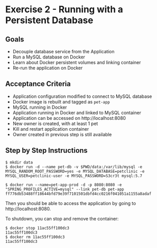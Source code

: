 # Exercise 2 - Running with a Persistent Database

## Goals

* Decouple database service from the Application
* Run a MySQL database on Docker
* Learn about Docker persistent volumes and linking container
* Re-run the application on Docker

## Acceptance Criteria

* Application configuration modified to connect to MySQL database
* Docker image is rebuilt and tagged as `pet-app`
* MySQL running in Docker
* Application running in Docker and linked to MySQL container
* Application can be accessed on http://localhost:8080
* New owner is created, with at least 1 pet
* Kill and restart application container
* Owner created in previous step is still available

## Step by Step Instructions


```shell
$ mkdir data
$ docker run -d --name pet-db -v $PWD/data:/var/lib/mysql -e MYSQL_RANDOM_ROOT_PASSWORD=yes -e MYSQL_DATABASE=petclinic -e MYSQL_USER=petclinic-user -e MYSQL_PASSWORD=S3cr3t mysql:5.7
```

```shell
$ docker run --name=pet-app-prod -d -p 8080:8080 -e "SPRING_PROFILES_ACTIVE=mysql" --link pet-db pet-app
ff776db53488ff18644bfd79e39f7101501dbfd4cc0216f041051a1155a8adaf
```

Then you should be able to access the application by going to http://localhost:8080.

To shutdown, you can stop and remove the container:

```shell
$ docker stop 11ac55ff100dc3
11ac55ff100dc3
$ docker rm 11ac55ff100dc3
11ac55ff100dc3
```
